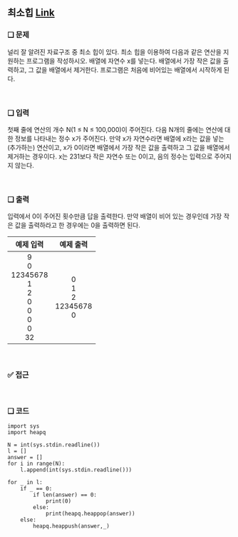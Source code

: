 ## 최소힙 [Link](https://www.acmicpc.net/problem/1927)

### ❑ 문제
널리 잘 알려진 자료구조 중 최소 힙이 있다. 최소 힙을 이용하여 다음과 같은 연산을 지원하는 프로그램을 작성하시오.
배열에 자연수 x를 넣는다.
배열에서 가장 작은 값을 출력하고, 그 값을 배열에서 제거한다.
프로그램은 처음에 비어있는 배열에서 시작하게 된다.

<br>

### ❑ 입력
첫째 줄에 연산의 개수 N(1 ≤ N ≤ 100,000)이 주어진다. 다음 N개의 줄에는 연산에 대한 정보를 나타내는 정수 x가 주어진다. 만약 x가 자연수라면 배열에 x라는 값을 넣는(추가하는) 연산이고, x가 0이라면 배열에서 가장 작은 값을 출력하고 그 값을 배열에서 제거하는 경우이다. x는 231보다 작은 자연수 또는 0이고, 음의 정수는 입력으로 주어지지 않는다.

<br>

### ❑ 출력
입력에서 0이 주어진 횟수만큼 답을 출력한다. 만약 배열이 비어 있는 경우인데 가장 작은 값을 출력하라고 한 경우에는 0을 출력하면 된다.

  

| 예제 입력 | 예제 출력 |
|:-----------------:|:------------:|
|9<br>0<br>12345678<br>1<br>2<br>0<br>0<br>0<br>0<br>32|0<br>1<br>2<br>12345678<br>0|

<br>

### ✅ 접근

<br>

### ❑ 코드
```
import sys
import heapq

N = int(sys.stdin.readline())
l = []
answer = []
for i in range(N):
    l.append(int(sys.stdin.readline()))

for _ in l:
    if _ == 0:
        if len(answer) == 0:
            print(0)
        else:
            print(heapq.heappop(answer))
    else:
        heapq.heappush(answer,_)
```
